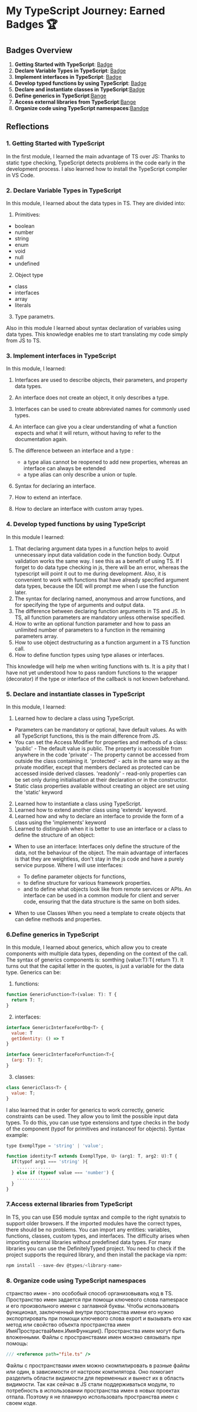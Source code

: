 # My TypeScript Journey: Earned Badges 🏆

## Badges Overview

1. **Getting Started with TypeScript**: [Badge](https://learn.microsoft.com/api/achievements/share/en-us/Nuttik-9120/EJAE7XJP?sharingId=E839C56D540D058F)
2. **Declare Variable Types in TypeScript**: [Badge](https://learn.microsoft.com/api/achievements/share/en-us/Nuttik-9120/YVH2ZENR?sharingId=E839C56D540D058F)
3. **Implement interfaces in TypeScript**: [Badge](https://learn.microsoft.com/api/achievements/share/en-us/Nuttik-9120/UF5FPY53?sharingId=E839C56D540D058F)
4. **Develop typed functions by using TypeScript**: [Badge](https://learn.microsoft.com/api/achievements/share/en-us/Nuttik-9120/24XTJ8BV?sharingId=E839C56D540D058F)
5. **Declare and instantiate classes in TypeScript**:[Badge](https://learn.microsoft.com/api/achievements/share/en-us/Nuttik-9120/ZPFL4QH2?sharingId=E839C56D540D058F)
6. **Define generics in TypeScript**:[Bange](https://learn.microsoft.com/api/achievements/share/en-us/Nuttik-9120/FZUBHFEX?sharingId=E839C56D540D058F)
7. **Access external libraries from TypeScript**:[Bange](https://learn.microsoft.com/api/achievements/share/en-us/Nuttik-9120/ZPFC4RC2?sharingId=E839C56D540D058F)
8. **Organize code using TypeScript namespaces**:[Bandge](https://learn.microsoft.com/api/achievements/share/en-us/Nuttik-9120/YVH55LVR?sharingId=E839C56D540D058F)

## Reflections

### 1. Getting Started with TypeScript

In the first module, I learned the main advantage of TS over JS: Thanks to static type checking, TypeScript detects problems in the code early in the development process.
I also learned how to install the TypeScript compiler in VS Code.

### 2. Declare Variable Types in TypeScript

In this module, I learned about the data types in TS.
They are divided into:

1.  Primitives:

- boolean
- number
- string
- enum
- void
- null
- undefined

2.  Object type

- сlass
- interfaces
- array
- literals

3.  Type parametrs.

Also in this module I learned about syntax declaration of variables using data types.
This knowledge enables me to start translating my code simply from JS to TS.

### 3. Implement interfaces in TypeScript

In this module, I learned:

1.  Interfaces are used to describe objects, their parameters, and property data types.
2.  An interface does not create an object, it only describes a type.
3.  Interfaces can be used to create abbreviated names for commonly used types.
4.  An interface can give you a clear understanding of what a function expects and what it will return, without having to refer to the documentation again.
5.  The difference between an interface and a type :

    - a type alias cannot be reopened to add new properties, whereas an interface can always be extended
    - a type alias can only describe a union or tuple.

6.  Syntax for declaring an interface.
7.  How to extend an interface.
8.  How to declare an interface with custom array types.

### 4. Develop typed functions by using TypeScript

In this module I learned:

1. That declaring argument data types in a function helps to avoid unnecessary input data validation code in the function body.
   Output validation works the same way. I see this as a benefit of using TS. If I forget to do data type checking in js, there will be an error, whereas the typescript will point it out to me during development.
   Also, it is convenient to work with functions that have already specified argument data types, because the IDE will prompt me when I use the function later.
2. The syntax for declaring named, anonymous and arrow functions, and for specifying the type of arguments and output data.
3. The difference between declaring function arguments in TS and JS. In TS, all function parameters are mandatory unless otherwise specified.
4. How to write an optional function parameter and how to pass an unlimited number of parameters to a function in the remaining parameters array.
5. How to use object destructuring as a function argument in a TS function call.
6. How to define function types using type aliases or interfaces.

This knowledge will help me when writing functions with ts. It is a pity that I have not yet understood how to pass random functions to the wrapper (decorator) if the type or interface of the callback is not known beforehand.

### 5. Declare and instantiate classes in TypeScript

In this module, I learned:

1. Learned how to declare a class using TypeScript.

- Parameters can be mandatory or optional, have default values. As with all TypeScript functions, this is the main difference from JS.
- You can set the Access Modifier for properties and methods of a class:
  'public' - The default value is public. The property is accessible from anywhere in the code
  'private' - The property cannot be accessed from outside the class containing it.
  'protected' - acts in the same way as the private modifier, except that members declared as protected can be accessed inside derived classes.
  'readonly' - read-only properties can be set only during initialisation at their declaration or in the constructor.
- Static class properties available without creating an object are set using the 'static' keyword

2. Learned how to instantiate a class using TypeScript.
3. Learned how to extend another class using 'extends' keyword.
4. Learned how and why to declare an interface to provide the form of a class using the 'implements' keyword
5. Learned to distinguish when it is better to use an interface or a class to define the structure of an object:

- When to use an interface:
  Interfaces only define the structure of the data, not the behaviour of the object.
  The main advantage of interfaces is that they are weightless, don't stay in the js code and have a purely service purpose.
  Where I will use interfaces:

  - To define parameter objects for functions,
  - to define structure for various framework properties.
  - and to define what objects look like from remote services or APIs.
    An interface can be used in a common module for client and server code, ensuring that the data structure is the same on both sides.

- When to use Classes
  When you need a template to create objects that can define methods and properties.

### 6.Define generics in TypeScript

In this module, I learned about generics, which allow you to create components with multiple data types, depending on the context of the call.
The syntax of generics components is: somthing <T>(value:T):T{ return T}.
It turns out that the capital letter in the quotes, is just a variable for the data type.
Generics can be:

1. functions:

```javascript
function GenericFunction<T>(value: T): T {
  return T;
}
```

2. interfaces:

```javascript
interface GenericInterfaceForObg<T> {
  value: T
  getIdentity: () => T
}

interface GenericInterfaceForFunction<T>{
  (arg: T): T;
}
```

3. classes:

```javascript
class GenericClass<T> {
  value: T;
}
```

I also learned that in order for generics to work correctly, generic constraints can be used.
They allow you to limit the possible input data types. To do this, you can use type extensions and type checks in the body of the component (typof for primitives and instanceof for objects).
Syntax example:

```javascript
type ExemplType = 'string' | 'value';

function identity<T extends ExemplType, U> (arg1: T, arg2: U):T {
  if(typof arg1 === 'string' ){
    .............
  } else if (typeof value === 'number') {
    .............
  }
}
```

### 7.Access external libraries from TypeScript

In TS, you can use ES6 module syntax and compile to the right synatxis to support older browsers.
If the imported modules have the correct types, there should be no problems. You can import any entities: variables, functions, classes, custom types, and interfaces.
The difficulty arises when importing external libraries without predefined data types.
For many libraries you can use the DefinitelyTyped project. You need to check if the project supports the required library, and then install the package via npm:

```javascript
npm install --save-dev @types/<library-name>
```

### 8. Organize code using TypeScript namespaces

странство имен - это особобый способ организовывать код в TS.
Пространство имен задается при помощи ключевого слова namespace и его произвольного имени с заглавной буквы.
Чтобы использовать функционал, заключенный внутри пространства имени его нужно экспортировать при помощи ключевого слова export и вызывать его как метод или свойство объекта пространства имен ИмяПрострастваИмен.ИмяФункции().
Пространства имен могут быть вложенными. Файлы с пространствами имен можэно связывать при помощь:

```javascript
/// <reference path="file.ts" />
```

Файлы с пространствами имен можно скомпилировать в разные файлы или один, в зависимости от настроек компилятора.
Оно помогает разделить области видимости для переменных и вынест их в область видимости.
Так как сейчас в JS стали поддерживаться модули, то потребность в использовании пространства имен в новых проектах отпала. Поэтому я не планирую использовать пространства имен с своем коде.
